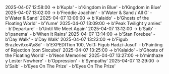 2025-04-07 12:58:00 -> b'Kupla' - b'Kingdom in Blue' - b'Kingdom in Blue'
2025-04-07 13:02:00 -> b'Freddie Joachim' - b'Water & Sand / All G' - b'Water & Sand'
2025-04-07 13:06:00 -> b'Kalaido' - b'Ghosts of the Floating World' - b'Yume'
2025-04-07 13:09:00 -> b'Peak Twilight y amies' - b'Departure' - b'Until We Meet Again'
2025-04-07 13:12:00 -> b'Saib' - b'Ipanema' - b'When It Rains'
2025-04-07 13:14:00 -> b'Stan Forebee' - b'Day Walk' - b'Day Walk'
2025-04-07 13:23:00 -> b'Figub Brazlevi\xc4\x8d' - b'EXPEDITion 100, Vol.1: Figub Hadzi-Jusuf' - b'Fainting of Rejection (con Sixcube)'
2025-04-07 13:25:00 -> b'Kalaido' - b'Ghosts of the Floating World' - b'Neon Memories'
2025-04-07 13:27:00 -> b'minthaze y Lester Nowhere' - b'Oppression' - b'Sympathy'
2025-04-07 13:29:00 -> b'Saib' - b'Eyes On The Prize' - b'Eyes On The Prize'
